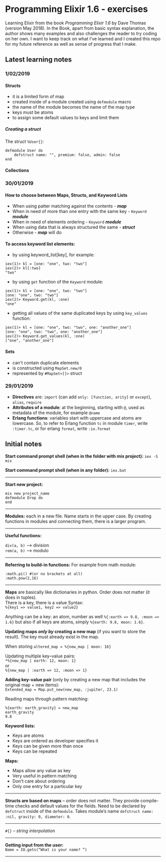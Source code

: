# Programming Elixir 1.6 - exercises

Learning Elixir from the book *Programming Elixir 1.6* by Dave Thomas (version May 2018). In the Book, apart from basic syntax explanation, the author shows many examples and also challenges the reader to try coding on her own. I want to keep track on what I've learned and I created this repo for my future reference as well as sense of progress that I make.

## Latest learning notes


### 1/02/2019

#### Structs
* it is a limited form of map
* created inside of a module
created using `defmodule` macro
* the name of the module becomes the name of the map type
* keys must be atoms
* to assign some default values to keys and limit them

##### Creating a struct
The struct `%User{}`:
```commandline
defmodule User do
    defstruct name: "", premium: false, admin: false
end
```

#### Collections

### 30/01/2019

#### How to choose between Maps, Structs, and Keyword Lists
* When using patter matching against the contents - **_map_**
* When in need of more than one entry with the same key - `Keyword` **_module_**
* When in need of elements ordering - `Keyword` **_module_**
* When using data that is always structured the same - **_struct_**
* Otherwise - **_map_** will do

#### To access keyword list elements:
* by using keyword_list[key], for example:
```commandline
iex(1)> kl = [one: "one", two: "two"]
iex(2)> kl[:two]
"two"
```
* by using `get` function of the `Keyword` module:
```commandline
iex(1)> kl = [one: "one", two: "two"]
[one: "one", two: "two"]
iex(2)> Keyword.get(kl, :one)
"one"
```
* getting all values of the same duplicated keys by using `key_values` function:
```commandline
iex(1)> kl = [one: "one", two: "two", one: "another_one"]
[one: "one", two: "two", one: "another_one"]
iex(2)> Keyword.get_values(kl, :one)
["one", "another_one"]
```

#### Sets

* can't contain duplicate elements
* is constructed using `MapSet.new/0`
* represented by `#MapSet<[]>` struct



### 29/01/2019
* **Directives** are: `import` (can add `only: [function, arity]` or `except`), `alias`, `require`
* **Attributes of a module**: at the beginning, starting with `@`, used as metadata of the module, for example `@name`
* **Erlang functions**: variables start with uppercase and atoms are lowercase. So, to refer to Erlang function `tc` in module `timer`, write `:timer.tc`, or for erlang `format`, write `:io.format`
 

## Initial notes

**Start command prompt shell (when in the folder with mix project):**
`iex -S mix`

**Start command prompt shell (when in any folder):**
`iex.bat`

***

**Start new project:**

```commandline
mix new project_name
defmodule Drop do
end
```

***

**Modules:** each in a new file. Name starts in the upper case. By creating functions in modules and connecting them, there is a larger program.

***

**Useful functions:**

`div(a, b)` 	–>	 division<br>
`rem(a, b)` 	–>	 modulo
***

**Referring to build-in functions:**
For example from math module:
```commandline
:math.pi() #(or no brackets at all)
:math.pow(2,16)
```
***

**Maps** are basically like dictionaries in python. Order does not matter (it does in tuples).<br>
There is a key, there is a value Syntax:<br>
```%{key1 => value1, key2 => value2}```

Anything can be a key: an atom, number as well
`%{:earth => 9.8, :moon => 1.6}` but also if all keys are atoms, simply `%{earth: 9.8, moon: 1.6}`.

**Updating maps *only by* creating a new map** (if you want to store the result). The key must already exist in the map.

When storing `altered_map = %{new_map | moon: 16}`<br>

Updating multiple key–value pairs:<br>
`*%{new_map | earth: 12, moon: 1}`<br> or<br> `%{new_map | :earth => 12, :moon => 1}`

**Adding key-value pair** (only by creating a new map that includes the original map + new items):<br>
`Extended_map = Map.put_new(new_map, :jupiter, 23.1)`

Reading maps through pattern matching:<br>
```commandline
%{earth: earth_gravity} = new_map
earth_gravity 
9.8
```


**Keyword lists:**<br>
* Keys are atoms
* Keys are ordered as developer specifies it
* Keys can be given more than once
* Keys can be repeated

**Maps:**
* Maps allow any value as key
* Very useful in pattern matching
* Don't care about ordering
* Only one entry for a particular key

***

**Structs are based on maps** – order does not matter. They provide compile-time checks and default values for the fields.
Need to be declared by `defstruct` inside of the `defmodule`. Takes module’s name
`defstruct name: :nil, gravity: 0, diameter: 0`.

***

`#{}` – *string interpolation*
***

**Getting input from the user:**<br>
`Name = IO.gets(“What is your name? ”)`

***
